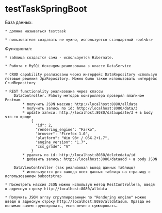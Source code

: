 # testTaskSpringBoot

База данных:

	* должна называться testtask
	
	* пользователя создавать не нужно, используется стандартный root<br>

Функционал:

	* таблица создастся сама - используется Hibernate.
	
	* Работа с MySQL бекендом реализована в классе DataService
	
	* CRUD capability реализованы через интерфейс DataRepository используя готовые решения JpaRepository. Можно было также использовать интерфейс CrudRepository
	
	* REST functionality реализована через классы 
		DataController. Работу методов контроллера проверял плагином Postman 
			* получить JSON массив: http://localhost:8080/alldata
			* получить запись по id: http://localhost:8080/data/3
			* update записи: http://localhost:8080/dataupdate/3 + в body что-то вроде 
				{
				  "id": 2,
				  "rendering_engine": "Farko",
				  "browser": "Firefox 1.0",
				  "platform": "Win 98+ / OSX.2+1.7",
				  "engine_version": "1.7",
				  "css_grade": "A"
				}
			* удалить по id: http://localhost:8080/deletedata/id
			* добавить запись: http://localhost:8080/dataadd + в body JSON
			
		DataViewController (так реализовал вывод данных таблицы)
			* используется для вывода всех данных таблицы на страницу с использованием bubootstrap
			
	* Посмотреть массив JSON можно используя метод RestControllera, введя в адресную строку http://localhost:8080/alldata
	
	* Получить JSON array сгруппированным по "Rendering engine" можно введя в адресную строку http://localhost:8080/alldatasum. Правда не понимаю зачем группировать, если нечего суммировать.
